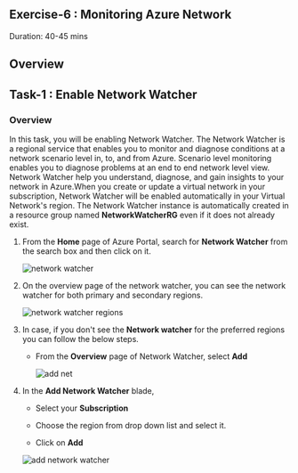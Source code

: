## Exercise-6 : Monitoring Azure Network

 Duration: 40-45 mins

## Overview

## Task-1 : Enable Network Watcher

### Overview

In this task, you will be enabling Network Watcher. The Network Watcher is a regional service that enables you to monitor and diagnose conditions at a network scenario level in, to, and from Azure. Scenario level monitoring enables you to diagnose problems at an end to end network level view. Network Watcher help you understand, diagnose, and gain insights to your network in Azure.When you create or update a virtual network in your subscription, Network Watcher will be enabled automatically in your Virtual Network's region. The Network Watcher instance is automatically created in a resource group named **NetworkWatcherRG** even if it does not already exist.

1. From the **Home** page of Azure Portal, search for **Network Watcher** from the search box and then click on it.

     ![network watcher](https://github.com/Divyasri199/AIW-Azure-Network-Solutions/blob/prod/media/networkwatcher1.1.png?raw=true)
     
2. On the overview page of the network watcher, you can see the network watcher for both primary and secondary regions.

     ![network watcher regions](https://github.com/Divyasri199/AIW-Azure-Network-Solutions/blob/prod/media/regions.png?raw=true)
     
3. In case, if you don't see the **Network watcher** for the preferred regions you can follow the below steps.

     - From the **Overview** page of Network Watcher, select **Add**

         ![add net](https://github.com/Divyasri199/AIW-Azure-Network-Solutions/blob/prod/media/addnetwork.png?raw=true)

4. In the **Add Network Watcher** blade, 

     - Select your **Subscription**

     - Choose the region from drop down list and select it.

     - Click on **Add**

      ![add network watcher](https://github.com/Divyasri199/AIW-Azure-Network-Solutions/blob/prod/media/addnetworkwatcher.png?raw=true)
